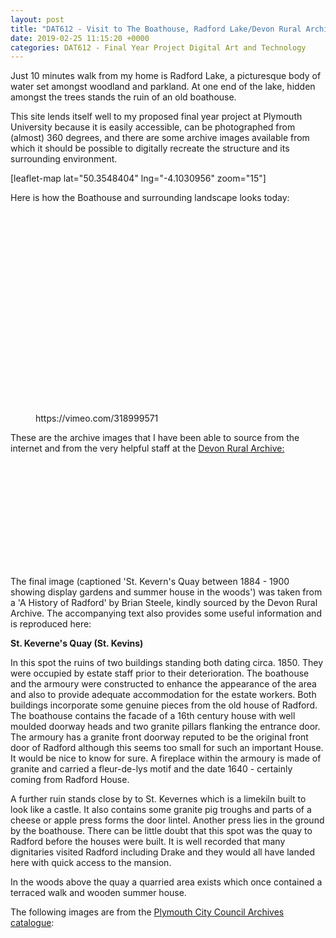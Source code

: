 ```yaml
---
layout: post
title: "DAT612 - Visit to The Boathouse, Radford Lake/Devon Rural Archive"
date: 2019-02-25 11:15:20 +0000
categories: DAT612 - Final Year Project Digital Art and Technology
---
```


<!-- wp:paragraph -->
<p>Just 10 minutes walk from my home is Radford Lake, a picturesque body of water set amongst woodland and parkland. At one end of the lake, hidden amongst the trees stands the ruin of an old boathouse.</p>
<!-- /wp:paragraph -->

<!-- wp:paragraph -->
<p>This site lends itself well to my proposed final year project at Plymouth University because it is easily accessible, can be photographed from (almost) 360 degrees, and there are some archive images available from which it should be possible to digitally recreate the structure and its surrounding environment.</p>
<!-- /wp:paragraph -->

<!-- wp:shortcode -->
[leaflet-map lat="50.3548404" lng="-4.1030956" zoom="15"]
<!-- /wp:shortcode -->

<!-- wp:paragraph -->
<p>Here is how the Boathouse and surrounding landscape looks today:</p>
<!-- /wp:paragraph -->

<!-- wp:gallery {"linkTo":"media"} -->
<figure class="wp-block-gallery has-nested-images columns-default is-cropped"><!-- wp:image {"id":1098,"sizeSlug":"large","linkDestination":"media"} -->
<figure class="wp-block-image size-large"><a href="{{ site.baseurl }}/wp-content/uploads/2023/06/boathouse-radford-lake-present-day_46261898525_o-scaled.jpg"><img src="https://www.circleseven.co.uk/wp-content/uploads/2023/06/boathouse-radford-lake-present-day_46261898525_o-1024x768.jpg" alt="" class="wp-image-1098"/></a></figure>
<!-- /wp:image -->

<!-- wp:image {"id":1121,"sizeSlug":"large","linkDestination":"media"} -->
<figure class="wp-block-image size-large"><a href="{{ site.baseurl }}/wp-content/uploads/2023/06/boathouse-radford-lake-present-day_32234306697_o-scaled.jpg"><img src="https://www.circleseven.co.uk/wp-content/uploads/2023/06/boathouse-radford-lake-present-day_32234306697_o-768x1024.jpg" alt="" class="wp-image-1121"/></a></figure>
<!-- /wp:image -->

<!-- wp:image {"id":1120,"sizeSlug":"large","linkDestination":"media"} -->
<figure class="wp-block-image size-large"><a href="{{ site.baseurl }}/wp-content/uploads/2023/06/boathouse-radford-lake-present-day_46261902085_o-scaled.jpg"><img src="https://www.circleseven.co.uk/wp-content/uploads/2023/06/boathouse-radford-lake-present-day_46261902085_o-scaled.jpg" alt="" class="wp-image-1120"/></a></figure>
<!-- /wp:image -->

<!-- wp:image {"id":1118,"sizeSlug":"large","linkDestination":"media"} -->
<figure class="wp-block-image size-large"><a href="{{ site.baseurl }}/wp-content/uploads/2023/06/boathouse-radford-lake-present-day_46452683684_o-scaled.jpg"><img src="https://www.circleseven.co.uk/wp-content/uploads/2023/06/boathouse-radford-lake-present-day_46452683684_o-768x1024.jpg" alt="" class="wp-image-1118"/></a></figure>
<!-- /wp:image -->

<!-- wp:image {"id":1119,"sizeSlug":"large","linkDestination":"media"} -->
<figure class="wp-block-image size-large"><a href="{{ site.baseurl }}/wp-content/uploads/2023/06/boathouse-radford-lake-present-day_32234307697_o-scaled.jpg"><img src="https://www.circleseven.co.uk/wp-content/uploads/2023/06/boathouse-radford-lake-present-day_32234307697_o-scaled.jpg" alt="" class="wp-image-1119"/></a></figure>
<!-- /wp:image -->

<!-- wp:image {"id":1117,"sizeSlug":"large","linkDestination":"media"} -->
<figure class="wp-block-image size-large"><a href="{{ site.baseurl }}/wp-content/uploads/2023/06/boathouse-radford-lake-present-day_46261901585_o-scaled.jpg"><img src="https://www.circleseven.co.uk/wp-content/uploads/2023/06/boathouse-radford-lake-present-day_46261901585_o-1024x768.jpg" alt="" class="wp-image-1117"/></a></figure>
<!-- /wp:image -->

<!-- wp:image {"id":1116,"sizeSlug":"large","linkDestination":"media"} -->
<figure class="wp-block-image size-large"><a href="{{ site.baseurl }}/wp-content/uploads/2023/06/boathouse-radford-lake-present-day_32234307117_o-scaled.jpg"><img src="https://www.circleseven.co.uk/wp-content/uploads/2023/06/boathouse-radford-lake-present-day_32234307117_o-scaled.jpg" alt="" class="wp-image-1116"/></a></figure>
<!-- /wp:image -->

<!-- wp:image {"id":1115,"sizeSlug":"large","linkDestination":"media"} -->
<figure class="wp-block-image size-large"><a href="{{ site.baseurl }}/wp-content/uploads/2023/06/boathouse-radford-lake-present-day_46261901235_o.jpg"><img src="https://www.circleseven.co.uk/wp-content/uploads/2023/06/boathouse-radford-lake-present-day_46261901235_o.jpg" alt="" class="wp-image-1115"/></a></figure>
<!-- /wp:image -->

<!-- wp:image {"id":1114,"sizeSlug":"large","linkDestination":"media"} -->
<figure class="wp-block-image size-large"><a href="{{ site.baseurl }}/wp-content/uploads/2023/06/boathouse-radford-lake-present-day_46261901355_o-scaled.jpg"><img src="https://www.circleseven.co.uk/wp-content/uploads/2023/06/boathouse-radford-lake-present-day_46261901355_o-768x1024.jpg" alt="" class="wp-image-1114"/></a></figure>
<!-- /wp:image -->

<!-- wp:image {"id":1113,"sizeSlug":"large","linkDestination":"media"} -->
<figure class="wp-block-image size-large"><a href="{{ site.baseurl }}/wp-content/uploads/2023/06/boathouse-radford-lake-present-day_32234305677_o-scaled.jpg"><img src="https://www.circleseven.co.uk/wp-content/uploads/2023/06/boathouse-radford-lake-present-day_32234305677_o-scaled.jpg" alt="" class="wp-image-1113"/></a></figure>
<!-- /wp:image -->

<!-- wp:image {"id":1112,"sizeSlug":"large","linkDestination":"media"} -->
<figure class="wp-block-image size-large"><a href="{{ site.baseurl }}/wp-content/uploads/2023/06/boathouse-radford-lake-present-day_46261901925_o-scaled.jpg"><img src="https://www.circleseven.co.uk/wp-content/uploads/2023/06/boathouse-radford-lake-present-day_46261901925_o-scaled.jpg" alt="" class="wp-image-1112"/></a></figure>
<!-- /wp:image -->

<!-- wp:image {"id":1110,"sizeSlug":"large","linkDestination":"media"} -->
<figure class="wp-block-image size-large"><a href="{{ site.baseurl }}/wp-content/uploads/2023/06/boathouse-radford-lake-present-day_32234307947_o.jpg"><img src="https://www.circleseven.co.uk/wp-content/uploads/2023/06/boathouse-radford-lake-present-day_32234307947_o.jpg" alt="" class="wp-image-1110"/></a></figure>
<!-- /wp:image -->

<!-- wp:image {"id":1109,"sizeSlug":"large","linkDestination":"media"} -->
<figure class="wp-block-image size-large"><a href="{{ site.baseurl }}/wp-content/uploads/2023/06/boathouse-radford-lake-present-day_32234306377_o-scaled.jpg"><img src="https://www.circleseven.co.uk/wp-content/uploads/2023/06/boathouse-radford-lake-present-day_32234306377_o-scaled.jpg" alt="" class="wp-image-1109"/></a></figure>
<!-- /wp:image -->

<!-- wp:image {"id":1108,"sizeSlug":"large","linkDestination":"media"} -->
<figure class="wp-block-image size-large"><a href="{{ site.baseurl }}/wp-content/uploads/2023/06/boathouse-radford-lake-present-day_32234306457_o-scaled.jpg"><img src="https://www.circleseven.co.uk/wp-content/uploads/2023/06/boathouse-radford-lake-present-day_32234306457_o-scaled.jpg" alt="" class="wp-image-1108"/></a></figure>
<!-- /wp:image -->

<!-- wp:image {"id":1107,"sizeSlug":"large","linkDestination":"media"} -->
<figure class="wp-block-image size-large"><a href="{{ site.baseurl }}/wp-content/uploads/2023/06/boathouse-radford-lake-present-day_46261901745_o-scaled.jpg"><img src="https://www.circleseven.co.uk/wp-content/uploads/2023/06/boathouse-radford-lake-present-day_46261901745_o-scaled.jpg" alt="" class="wp-image-1107"/></a></figure>
<!-- /wp:image -->

<!-- wp:image {"id":1105,"sizeSlug":"large","linkDestination":"media"} -->
<figure class="wp-block-image size-large"><a href="{{ site.baseurl }}/wp-content/uploads/2023/06/boathouse-radford-lake-present-day_32234305517_o.jpg"><img src="https://www.circleseven.co.uk/wp-content/uploads/2023/06/boathouse-radford-lake-present-day_32234305517_o.jpg" alt="" class="wp-image-1105"/></a></figure>
<!-- /wp:image -->

<!-- wp:image {"id":1106,"sizeSlug":"large","linkDestination":"media"} -->
<figure class="wp-block-image size-large"><a href="{{ site.baseurl }}/wp-content/uploads/2023/06/boathouse-radford-lake-present-day_32234306827_o-scaled.jpg"><img src="https://www.circleseven.co.uk/wp-content/uploads/2023/06/boathouse-radford-lake-present-day_32234306827_o-scaled.jpg" alt="" class="wp-image-1106"/></a></figure>
<!-- /wp:image -->

<!-- wp:image {"id":1104,"sizeSlug":"large","linkDestination":"media"} -->
<figure class="wp-block-image size-large"><a href="{{ site.baseurl }}/wp-content/uploads/2023/06/boathouse-radford-lake-present-day_46261899775_o-scaled.jpg"><img src="https://www.circleseven.co.uk/wp-content/uploads/2023/06/boathouse-radford-lake-present-day_46261899775_o-scaled.jpg" alt="" class="wp-image-1104"/></a></figure>
<!-- /wp:image -->

<!-- wp:image {"id":1103,"sizeSlug":"large","linkDestination":"media"} -->
<figure class="wp-block-image size-large"><a href="{{ site.baseurl }}/wp-content/uploads/2023/06/boathouse-radford-lake-present-day_32234306737_o-scaled.jpg"><img src="https://www.circleseven.co.uk/wp-content/uploads/2023/06/boathouse-radford-lake-present-day_32234306737_o-scaled.jpg" alt="" class="wp-image-1103"/></a></figure>
<!-- /wp:image -->

<!-- wp:image {"id":1101,"sizeSlug":"large","linkDestination":"media"} -->
<figure class="wp-block-image size-large"><a href="{{ site.baseurl }}/wp-content/uploads/2023/06/boathouse-radford-lake-present-day_46261900195_o-scaled.jpg"><img src="https://www.circleseven.co.uk/wp-content/uploads/2023/06/boathouse-radford-lake-present-day_46261900195_o-1024x768.jpg" alt="" class="wp-image-1101"/></a></figure>
<!-- /wp:image -->

<!-- wp:image {"id":1102,"sizeSlug":"large","linkDestination":"media"} -->
<figure class="wp-block-image size-large"><a href="{{ site.baseurl }}/wp-content/uploads/2023/06/boathouse-radford-lake-present-day_32234307447_o-scaled.jpg"><img src="https://www.circleseven.co.uk/wp-content/uploads/2023/06/boathouse-radford-lake-present-day_32234307447_o-1024x768.jpg" alt="" class="wp-image-1102"/></a></figure>
<!-- /wp:image -->

<!-- wp:image {"id":1100,"sizeSlug":"large","linkDestination":"media"} -->
<figure class="wp-block-image size-large"><a href="{{ site.baseurl }}/wp-content/uploads/2023/06/boathouse-radford-lake-present-day_32234307377_o-scaled.jpg"><img src="https://www.circleseven.co.uk/wp-content/uploads/2023/06/boathouse-radford-lake-present-day_32234307377_o-1024x768.jpg" alt="" class="wp-image-1100"/></a></figure>
<!-- /wp:image -->

<!-- wp:image {"id":1099,"sizeSlug":"large","linkDestination":"media"} -->
<figure class="wp-block-image size-large"><a href="{{ site.baseurl }}/wp-content/uploads/2023/06/boathouse-radford-lake-present-day_32234307827_o-scaled.jpg"><img src="https://www.circleseven.co.uk/wp-content/uploads/2023/06/boathouse-radford-lake-present-day_32234307827_o-768x1024.jpg" alt="" class="wp-image-1099"/></a></figure>
<!-- /wp:image --></figure>
<!-- /wp:gallery -->

<!-- wp:embed {"url":"https://vimeo.com/318999571","type":"video","providerNameSlug":"vimeo","responsive":true,"className":"wp-embed-aspect-9-16 wp-has-aspect-ratio"} -->
<figure class="wp-block-embed is-type-video is-provider-vimeo wp-block-embed-vimeo wp-embed-aspect-9-16 wp-has-aspect-ratio"><div class="wp-block-embed__wrapper">
https://vimeo.com/318999571
</div></figure>
<!-- /wp:embed -->

<!-- wp:paragraph -->
<p>These are the archive images that I have been able to source from the internet and from the very helpful staff at the <a href="http://www.devonruralarchive.com/" target="_blank" rel="noreferrer noopener">Devon Rural Archive:</a></p>
<!-- /wp:paragraph -->

<!-- wp:gallery {"linkTo":"media"} -->
<figure class="wp-block-gallery has-nested-images columns-default is-cropped"><!-- wp:image {"id":1132,"sizeSlug":"large","linkDestination":"media"} -->
<figure class="wp-block-image size-large"><a href="{{ site.baseurl }}/wp-content/uploads/2023/06/boathouse-radford-lake-archived_32234376137_o.png"><img src="https://www.circleseven.co.uk/wp-content/uploads/2023/06/boathouse-radford-lake-archived_32234376137_o.png" alt="" class="wp-image-1132"/></a></figure>
<!-- /wp:image -->

<!-- wp:image {"id":1125,"sizeSlug":"large","linkDestination":"media"} -->
<figure class="wp-block-image size-large"><a href="{{ site.baseurl }}/wp-content/uploads/2023/06/boathouse-radford-lake-archived_32234376247_o.jpg"><img src="https://www.circleseven.co.uk/wp-content/uploads/2023/06/boathouse-radford-lake-archived_32234376247_o.jpg" alt="" class="wp-image-1125"/></a></figure>
<!-- /wp:image -->

<!-- wp:image {"id":1129,"sizeSlug":"large","linkDestination":"media"} -->
<figure class="wp-block-image size-large"><a href="{{ site.baseurl }}/wp-content/uploads/2023/06/boathouse-radford-lake-archived_32234376327_o.jpg"><img src="https://www.circleseven.co.uk/wp-content/uploads/2023/06/boathouse-radford-lake-archived_32234376327_o-1024x646.jpg" alt="" class="wp-image-1129"/></a></figure>
<!-- /wp:image -->

<!-- wp:image {"id":1133,"sizeSlug":"large","linkDestination":"media"} -->
<figure class="wp-block-image size-large"><a href="{{ site.baseurl }}/wp-content/uploads/2023/06/boathouse-radford-lake-archived_32234376337_o.png"><img src="https://www.circleseven.co.uk/wp-content/uploads/2023/06/boathouse-radford-lake-archived_32234376337_o.png" alt="" class="wp-image-1133"/></a></figure>
<!-- /wp:image -->

<!-- wp:image {"id":1126,"sizeSlug":"large","linkDestination":"media"} -->
<figure class="wp-block-image size-large"><a href="{{ site.baseurl }}/wp-content/uploads/2023/06/boathouse-radford-lake-archived_32234376407_o.jpg"><img src="https://www.circleseven.co.uk/wp-content/uploads/2023/06/boathouse-radford-lake-archived_32234376407_o-1024x665.jpg" alt="" class="wp-image-1126"/></a></figure>
<!-- /wp:image -->

<!-- wp:image {"id":1123,"sizeSlug":"large","linkDestination":"media"} -->
<figure class="wp-block-image size-large"><a href="{{ site.baseurl }}/wp-content/uploads/2023/06/boathouse-radford-lake-archived_32234376417_o.jpg"><img src="https://www.circleseven.co.uk/wp-content/uploads/2023/06/boathouse-radford-lake-archived_32234376417_o.jpg" alt="" class="wp-image-1123"/></a></figure>
<!-- /wp:image -->

<!-- wp:image {"id":1124,"sizeSlug":"large","linkDestination":"media"} -->
<figure class="wp-block-image size-large"><a href="{{ site.baseurl }}/wp-content/uploads/2023/06/boathouse-radford-lake-archived_32234376497_o.jpg"><img src="https://www.circleseven.co.uk/wp-content/uploads/2023/06/boathouse-radford-lake-archived_32234376497_o.jpg" alt="" class="wp-image-1124"/></a></figure>
<!-- /wp:image -->

<!-- wp:image {"id":1127,"sizeSlug":"large","linkDestination":"media"} -->
<figure class="wp-block-image size-large"><a href="{{ site.baseurl }}/wp-content/uploads/2023/06/boathouse-radford-lake-archived_32234376597_o.jpg"><img src="https://www.circleseven.co.uk/wp-content/uploads/2023/06/boathouse-radford-lake-archived_32234376597_o.jpg" alt="" class="wp-image-1127"/></a></figure>
<!-- /wp:image -->

<!-- wp:image {"id":1134,"sizeSlug":"large","linkDestination":"media"} -->
<figure class="wp-block-image size-large"><a href="{{ site.baseurl }}/wp-content/uploads/2023/06/boathouse-radford-lake-archived_47124204942_o-scaled.jpg"><img src="https://www.circleseven.co.uk/wp-content/uploads/2023/06/boathouse-radford-lake-archived_47124204942_o-1024x768.jpg" alt="" class="wp-image-1134"/></a></figure>
<!-- /wp:image -->

<!-- wp:image {"id":1128,"sizeSlug":"large","linkDestination":"media"} -->
<figure class="wp-block-image size-large"><a href="{{ site.baseurl }}/wp-content/uploads/2023/06/boathouse-radford-lake-archived_47176098201_o.png"><img src="https://www.circleseven.co.uk/wp-content/uploads/2023/06/boathouse-radford-lake-archived_47176098201_o.png" alt="" class="wp-image-1128"/></a></figure>
<!-- /wp:image -->

<!-- wp:image {"id":1131,"sizeSlug":"large","linkDestination":"media"} -->
<figure class="wp-block-image size-large"><a href="{{ site.baseurl }}/wp-content/uploads/2023/06/boathouse-radford-lake-archived_47176098311_o.png"><img src="https://www.circleseven.co.uk/wp-content/uploads/2023/06/boathouse-radford-lake-archived_47176098311_o.png" alt="" class="wp-image-1131"/></a></figure>
<!-- /wp:image -->

<!-- wp:image {"id":1130,"sizeSlug":"large","linkDestination":"media"} -->
<figure class="wp-block-image size-large"><a href="{{ site.baseurl }}/wp-content/uploads/2023/06/boathouse-radford-lake-archived_47176098371_o.png"><img src="https://www.circleseven.co.uk/wp-content/uploads/2023/06/boathouse-radford-lake-archived_47176098371_o.png" alt="" class="wp-image-1130"/></a></figure>
<!-- /wp:image --></figure>
<!-- /wp:gallery -->

<!-- wp:image {"id":1138,"sizeSlug":"large","linkDestination":"media"} -->
<figure class="wp-block-image size-large"><a href="{{ site.baseurl }}/wp-content/uploads/2023/06/IMG_0118-e1550849775191-scaled-1.jpg"><img src="https://www.circleseven.co.uk/wp-content/uploads/2023/06/IMG_0118-e1550849775191-scaled-1-758x1024.jpg" alt="" class="wp-image-1138"/></a></figure>
<!-- /wp:image -->

<!-- wp:paragraph -->
<p>The final image (captioned 'St. Kevern's Quay between 1884 - 1900 showing display gardens and summer house in the woods') was taken from a 'A History of Radford' by Brian Steele, kindly sourced by the Devon Rural Archive. The accompanying text also provides some useful information and is reproduced here:</p>
<!-- /wp:paragraph -->

<!-- wp:paragraph -->
<p><strong>St. Keverne's Quay (St. Kevins)</strong></p>
<!-- /wp:paragraph -->

<!-- wp:paragraph -->
<p>In this spot the ruins of two buildings standing both dating circa. 1850. They were occupied by estate staff prior to their deterioration. The boathouse and the armoury were constructed to enhance the appearance of the area and also to provide adequate accommodation for the estate workers. Both buildings incorporate some genuine pieces from the old house of Radford. The boathouse contains the facade of a 16th century house with well moulded doorway heads and two granite pillars flanking the entrance door. The armoury has a granite front doorway reputed to be the original front door of Radford although this seems too small for such an important House. It would be nice to know for sure. A fireplace within the armoury is made of granite and carried a fleur-de-lys motif and the date 1640 - certainly coming from Radford House.</p>
<!-- /wp:paragraph -->

<!-- wp:paragraph -->
<p>A further ruin stands close by to St. Kevernes which is a limekiln built to look like a castle. It also contains some granite pig troughs and parts of a cheese or apple press forms the door lintel. Another press lies in the ground by the boathouse. There can be little doubt that this spot was the quay to Radford before the houses were built. It is well recorded that many dignitaries visited Radford including Drake and they would all have landed here with quick access to the mansion.</p>
<!-- /wp:paragraph -->

<!-- wp:paragraph -->
<p>In the woods above the quay a quarried area exists which once contained a terraced walk and wooden summer house.</p>
<!-- /wp:paragraph -->

<!-- wp:paragraph -->
<p>The following images are from the <a href="http://web.plymouth.gov.uk/archivecatalogue.htm" target="_blank" rel="noreferrer noopener">Plymouth City Council Archives catalogue</a>:</p>
<!-- /wp:paragraph -->

<!-- wp:gallery {"linkTo":"media"} -->
<figure class="wp-block-gallery has-nested-images columns-default is-cropped"><!-- wp:image {"id":1140,"sizeSlug":"large","linkDestination":"media"} -->
<figure class="wp-block-image size-large"><a href="{{ site.baseurl }}/wp-content/uploads/2023/06/radford-boathouse-pcc_32265282617_o.jpg"><img src="https://www.circleseven.co.uk/wp-content/uploads/2023/06/radford-boathouse-pcc_32265282617_o.jpg" alt="" class="wp-image-1140"/></a></figure>
<!-- /wp:image -->

<!-- wp:image {"id":1150,"sizeSlug":"large","linkDestination":"media"} -->
<figure class="wp-block-image size-large"><a href="{{ site.baseurl }}/wp-content/uploads/2023/06/radford-boathouse-pcc_46293036555_o.jpg"><img src="https://www.circleseven.co.uk/wp-content/uploads/2023/06/radford-boathouse-pcc_46293036555_o.jpg" alt="" class="wp-image-1150"/></a></figure>
<!-- /wp:image -->

<!-- wp:image {"id":1148,"sizeSlug":"large","linkDestination":"media"} -->
<figure class="wp-block-image size-large"><a href="{{ site.baseurl }}/wp-content/uploads/2023/06/radford-boathouse-pcc_46293036635_o.jpg"><img src="https://www.circleseven.co.uk/wp-content/uploads/2023/06/radford-boathouse-pcc_46293036635_o.jpg" alt="" class="wp-image-1148"/></a></figure>
<!-- /wp:image -->

<!-- wp:image {"id":1141,"sizeSlug":"large","linkDestination":"media"} -->
<figure class="wp-block-image size-large"><a href="{{ site.baseurl }}/wp-content/uploads/2023/06/radford-boathouse-pcc_46293036675_o.jpg"><img src="https://www.circleseven.co.uk/wp-content/uploads/2023/06/radford-boathouse-pcc_46293036675_o.jpg" alt="" class="wp-image-1141"/></a></figure>
<!-- /wp:image -->

<!-- wp:image {"id":1145,"sizeSlug":"large","linkDestination":"media"} -->
<figure class="wp-block-image size-large"><a href="{{ site.baseurl }}/wp-content/uploads/2023/06/radford-boathouse-pcc_46293036695_o.jpg"><img src="https://www.circleseven.co.uk/wp-content/uploads/2023/06/radford-boathouse-pcc_46293036695_o.jpg" alt="" class="wp-image-1145"/></a></figure>
<!-- /wp:image -->

<!-- wp:image {"id":1143,"sizeSlug":"large","linkDestination":"media"} -->
<figure class="wp-block-image size-large"><a href="{{ site.baseurl }}/wp-content/uploads/2023/06/radford-boathouse-pcc_46293036745_o.jpg"><img src="https://www.circleseven.co.uk/wp-content/uploads/2023/06/radford-boathouse-pcc_46293036745_o.jpg" alt="" class="wp-image-1143"/></a></figure>
<!-- /wp:image -->

<!-- wp:image {"id":1142,"sizeSlug":"large","linkDestination":"media"} -->
<figure class="wp-block-image size-large"><a href="{{ site.baseurl }}/wp-content/uploads/2023/06/radford-boathouse-pcc_47155561622_o.jpg"><img src="https://www.circleseven.co.uk/wp-content/uploads/2023/06/radford-boathouse-pcc_47155561622_o.jpg" alt="" class="wp-image-1142"/></a></figure>
<!-- /wp:image -->

<!-- wp:image {"id":1144,"sizeSlug":"large","linkDestination":"media"} -->
<figure class="wp-block-image size-large"><a href="{{ site.baseurl }}/wp-content/uploads/2023/06/radford-boathouse-pcc_47155561752_o.jpg"><img src="https://www.circleseven.co.uk/wp-content/uploads/2023/06/radford-boathouse-pcc_47155561752_o.jpg" alt="" class="wp-image-1144"/></a></figure>
<!-- /wp:image -->

<!-- wp:image {"id":1146,"sizeSlug":"large","linkDestination":"media"} -->
<figure class="wp-block-image size-large"><a href="{{ site.baseurl }}/wp-content/uploads/2023/06/radford-boathouse-pcc_47155561932_o.jpg"><img src="https://www.circleseven.co.uk/wp-content/uploads/2023/06/radford-boathouse-pcc_47155561932_o.jpg" alt="" class="wp-image-1146"/></a></figure>
<!-- /wp:image -->

<!-- wp:image {"id":1147,"sizeSlug":"large","linkDestination":"media"} -->
<figure class="wp-block-image size-large"><a href="{{ site.baseurl }}/wp-content/uploads/2023/06/radford-boathouse-pcc_47155562022_o.jpg"><img src="https://www.circleseven.co.uk/wp-content/uploads/2023/06/radford-boathouse-pcc_47155562022_o.jpg" alt="" class="wp-image-1147"/></a></figure>
<!-- /wp:image -->

<!-- wp:image {"id":1149,"sizeSlug":"large","linkDestination":"media"} -->
<figure class="wp-block-image size-large"><a href="{{ site.baseurl }}/wp-content/uploads/2023/06/radford-boathouse-pcc_47155562082_o.jpg"><img src="https://www.circleseven.co.uk/wp-content/uploads/2023/06/radford-boathouse-pcc_47155562082_o.jpg" alt="" class="wp-image-1149"/></a></figure>
<!-- /wp:image --></figure>
<!-- /wp:gallery -->